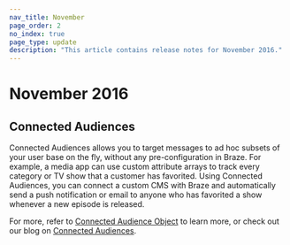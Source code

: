 ```yaml
---
nav_title: November
page_order: 2
no_index: true
page_type: update
description: "This article contains release notes for November 2016."
---
```


# November 2016

## Connected Audiences

Connected Audiences allows you to target messages to ad hoc subsets of your user base on the fly, without any pre-configuration in Braze. For example, a media app can use custom attribute arrays to track every category or TV show that a customer has favorited. Using Connected Audiences, you can connect a custom CMS with Braze and automatically send a push notification or email to anyone who has favorited a show whenever a new episode is released.

For more, refer to [Connected Audience Object][12] to learn more, or check out our blog on [Connected Audiences][13].

[12]: {{site.baseurl}}/api/objects_filters/connected_audience/
[13]: https://www.braze.com/blog/connected-audiences/
